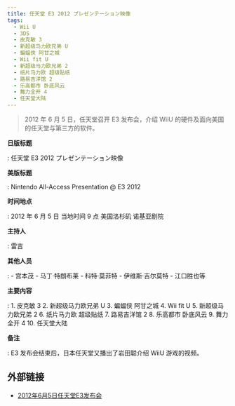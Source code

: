 ```yaml
---
title: 任天堂 E3 2012 プレゼンテーション映像
tags:
  - Wii U
  - 3DS
  - 皮克敏 3
  - 新超级马力欧兄弟 U
  - 蝙蝠侠 阿甘之城
  - Wii fit U
  - 新超级马力欧兄弟 2
  - 纸片马力欧 超级贴纸
  - 路易吉洋馆 2
  - 乐高都市 卧底风云
  - 舞力全开 4
  - 任天堂大陆
---
```


> 2012 年 6 月 5 日，任天堂召开 E3 发布会，介绍 WiiU 的硬件及面向美国的任天堂与第三方的软件。

**日版标题**

:	任天堂 E3 2012 プレゼンテーション映像

**美版标题**

:	Nintendo All-Access Presentation @ E3 2012

**时间地点**

:	2012 年 6 月 5 日 当地时间 9 点 美国洛杉矶 诺基亚剧院

**主持人**

:	雷吉

**其他人员**

:	- 宫本茂
	- 马丁·特朗布莱
	- 科特·莫菲特
	- 伊维斯·吉尔莫特
	- 江口胜也等

**主要内容**

:	1. 皮克敏 3
	2. 新超级马力欧兄弟 U
	3. 蝙蝠侠 阿甘之城
	4. Wii fit U
	5. 新超级马力欧兄弟 2
	6. 纸片马力欧 超级贴纸
	7. 路易吉洋馆 2
	8. 乐高都市 卧底风云
	9. 舞力全开 4
	10. 任天堂大陆

**备注**

:	E3 发布会结束后，日本任天堂又播出了岩田聪介绍 WiiU 游戏的视频。

## 外部链接

- [2012年6月5日任天堂E3发布会](https://www.bilibili.com/video/BV1SJ411d7h8/)

